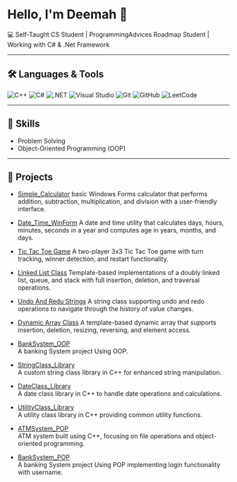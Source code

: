 # Hello, I'm Deemah 👋

💻 Self-Taught CS Student | ProgrammingAdvices Roadmap Student | Working with C# & .Net Framework 

---

## 🛠️ Languages & Tools
<p>
  <img src="https://img.shields.io/badge/C++-00599C?style=for-the-badge&logo=cplusplus&logoColor=white" alt="C++"/>
  <img src="https://img.shields.io/badge/C%23-239120?style=for-the-badge&logo=csharp&logoColor=white" alt="C#"/>
  <img src="https://img.shields.io/badge/.NET-512BD4?style=for-the-badge&logo=dotnet&logoColor=white" alt=".NET"/>
  <img src="https://img.shields.io/badge/Visual%20Studio-5C2D91?style=for-the-badge&logo=visualstudio&logoColor=white" alt="Visual Studio"/>
  <img src="https://img.shields.io/badge/Git-F05032?style=for-the-badge&logo=git&logoColor=white" alt="Git"/>
  <img src="https://img.shields.io/badge/GitHub-181717?style=for-the-badge&logo=github&logoColor=white" alt="GitHub"/>
  <img src="https://img.shields.io/badge/LeetCode-FFA116?style=for-the-badge&logo=leetcode&logoColor=white" alt="LeetCode"/>
</p>

---

## 🚀 Skills
- Problem Solving  
- Object-Oriented Programming (OOP)  

---

## 📂 Projects

- [Simple_Calculator](https://github.com/deemah-dev/SimpleCalculator_WinForm)
  basic Windows Forms calculator that performs addition, subtraction,
  multiplication, and division with a user-friendly interface.

- [Date_Time_WinForm](https://github.com/deemah-dev/DateTime_WinForm)
  A date and time utility that calculates days, hours, minutes,
  seconds in a year and computes age in years, months, and days.

- [Tic Tac Toe Game](https://github.com/deemah-dev/TicTacToeGame_WindowsForm)
  A two-player 3x3 Tic Tac Toe game with turn tracking,
  winner detection, and restart functionality.

- [Linked List Class](https://github.com/deemah-dev/DataStructure_LinkedList)
  Template-based implementations of a doubly linked list, queue,
  and stack with full insertion, deletion, and traversal operations.
  
- [Undo And Redu Strings](https://github.com/deemah-dev/UndoRedu_OOP)
  A string class supporting undo and redo operations
  to navigate through the history of value changes.

- [Dynamic Array Class](https://github.com/deemah-dev/DynamicArray_OOP)
  A template-based dynamic array that supports insertion,
  deletion, resizing, reversing, and element access.

- [BankSystem_OOP](https://github.com/deemah-dev/BankSystem_OOP)  
  A banking System project Using OOP.

- [StringClass_Library](https://github.com/deemah-dev/StringClass_Library)  
  A custom string class library in C++ for enhanced string manipulation.

- [DateClass_Library](https://github.com/deemah-dev/DateClass_Library)  
  A date class library in C++ to handle date operations and calculations.

- [UtilityClass_Library](https://github.com/deemah-dev/UtilityClass_Library)  
  A utility class library in C++ providing common utility functions.

- [ATMSystem_POP](https://github.com/deemah-dev/ATMSystem)  
  ATM system built using C++, focusing on file operations and object-oriented programming.

- [BankSystem_POP](https://github.com/deemah-dev/BankSystem_POP)  
  A banking System project Using POP implementing login functionality with username.
